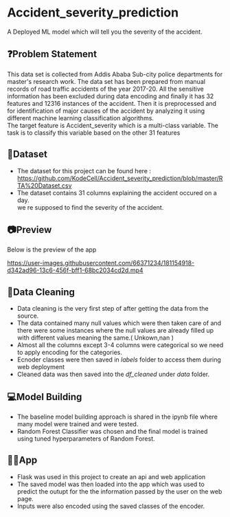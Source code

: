 # Accident_severity_prediction
A Deployed ML model which will tell you the severity of the accident.

## ❓Problem Statement
This data set is collected from Addis Ababa Sub-city police departments for master's research work. The data set has been prepared from manual records of road traffic accidents of the year 2017-20. All the sensitive information has been excluded during data encoding and finally it has 32 features and 12316 instances of the accident. Then it is preprocessed and for identification of major causes of the accident by analyzing it using different machine learning classification algorithms.<br/>
The target feature is Accident_severity which is a multi-class variable. The task is to classify this variable based on the other 31 features

## 📙Dataset

* The dataset for this project can be found here : https://github.com/KodeCell/Accident_severity_prediction/blob/master/RTA%20Dataset.csv
* The dataset contains 31 columns explaining the accident occured on a day.<br />
we re supposed to find the severity of the accident.

## 📷Preview
Below is the preview of the app 


https://user-images.githubusercontent.com/66371234/181154918-d342ad96-13c6-456f-bff1-68bc2034cd2d.mp4

## 🧹Data Cleaning
* Data cleaning is the very first step of after getting the data from the source.<br/>
* The data contained many null values which were then taken care of and there were some instances where the null values are already filled up with different values meaning the same.( Unkown,nan )<br/>
* Almost all the columns except 3-4 columns were categorical so we need to apply encoding for the categories.
* Ecnoder classes were then saved in *labels* folder to access them during web deployment
* Cleaned data was then saved into the *df_cleaned* under *data* folder.

## 💻Model Building
* The baseline model building approach is shared in the ipynb file where many model were trained and were tested.
* Random Forest Classifier was chosen and the final model is trained using tuned hyperparameters of Random Forest.

## 👩‍💻App
* Flask was used in this project to create an api and web application
* The saved model was then loaded into the app which was used to predict the outupt for the the information passed by the user on the web page.
* Inputs were also encoded using the saved classes of the encoder.
